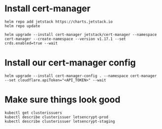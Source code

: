 # Install cert-manager

```
helm repo add jetstack https://charts.jetstack.io
helm repo update

helm upgrade --install cert-manager jetstack/cert-manager --namespace cert-manager --create-namespace --version v1.17.1 --set crds.enabled=true --wait
```

# Install our cert-manager config

```
helm upgrade --install cert-manager-config . --namespace cert-manager --set cloudflare.apiToken="<API_TOKEN>" --wait
```

# Make sure things look good

```
kubectl get clusterissuers
kubectl describe clusterissuer letsencrypt-prod
kubectl describe clusterissuer letsencrypt-staging
```
